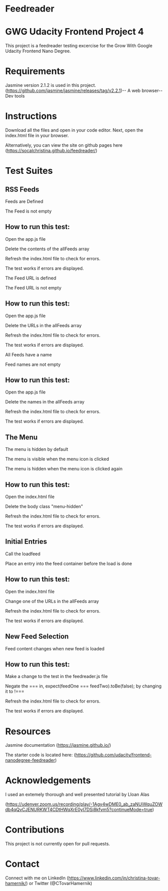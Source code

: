 Feedreader
==========
GWG Udacity Frontend Project 4
==============================
This project is a feedreader testing excercise for the Grow With Google Udacity Frontend Nano Degree.

Requirements
===========
Jasmine version 2.1.2 is used in this project. (https://github.com/jasmine/jasmine/releases/tag/v2.2.1)--
A web browser--
Dev tools

Instructions
============

Download all the files and open in your code editor. Next, open the index.html file in your browser.

Alternatively, you can view the site on github pages here (https://socalchristina.github.io/feedreader/)


Test Suites
===========

RSS Feeds
---------

Feeds are Defined

The Feed is not empty


How to run this test:
--------------------
Open the app.js file

Delete the contents of the allFeeds array


Refresh the index.html file to check for errors.

The test works if errors are displayed.


The Feed URL is defined

The Feed URL is not empty


How to run this test:
--------------------
Open the app.js file

Delete the URLs in the allFeeds array


Refresh the index.html file to check for errors.

The test works if errors are displayed.


All Feeds have a name

Feed names are not empty


How to run this test:
--------------------
Open the app.js file

Delete the names in the allFeeds array

Refresh the index.html file to check for errors.

The test works if errors are displayed.



The Menu
--------
The menu is hidden by default

The menu is visible when the menu icon is clicked

The menu is hidden when the menu icon  is clicked again


How to run this test:
--------------------
Open the index.html file

Delete the body class "menu-hidden"

Refresh the index.html file to check for errors.

The test works if errors are displayed.


Initial Entries
---------------
Call the loadfeed

Place an entry into the feed container before the load is done


How to run this test:
--------------------
Open the index.html file

Change one of the URLs in the allFeeds array


Refresh the index.html file to check for errors.

The test works if errors are displayed.


New Feed Selection
------------------
Feed content changes when new feed is loaded


How to run this test:
--------------------
Make a change to the test in the feedreader.js file

Negate the === in, expect(feedOne === feedTwo).toBe(false); by changing it to !===

Refresh the index.html file to check for errors.

The test works if errors are displayed.


Resources
=========
Jasmine documentation (https://jasmine.github.io/)

The starter code is located here: (https://github.com/udacity/frontend-nanodegree-feedreader)


Acknowledgements
================
I used an extemely thorough and well presented tutorial by Lloan Alas 

(https://udenver.zoom.us/recording/play/-1Agy4wDME0_ab_zaNUiWquZOWdb4qQvCJENURKWT4CDtHWqXrE0yI7DSi8kfvm5?continueMode=true)


Contributions
=============
This project is not currently open for pull requests.


Contact
=======

Connect with me on LinkedIn (https://www.linkedin.com/in/christina-tovar-hamernik/) or Twitter (@CTovarHamernik)
